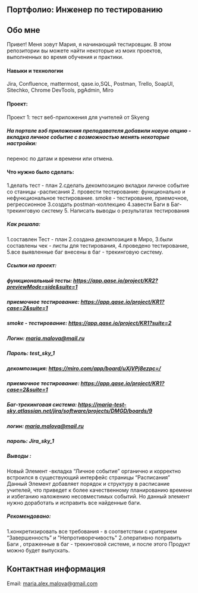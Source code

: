 ## Портфолио: Инженер по тестированию

## Обо мне
Привет! Меня зовут Мария, я начинающий тестировщик.
В этом репозитории вы можете найти некоторые из моих проектов, выполненных во время обучения и практики.

#### Навыки и технологии
Jira, Confluence, mattermost, qase.io,SQL, Postman, Trello,
SoapUI, Sitechko, Chrome DevTools, pgAdmin, Miro

#### Проект:
Проект 1: тест веб-приложения для учителей от Skyeng

 ##### На портале вэб приложения преподавателя добавили новую опцию  - вкладка личное событие с возможностью менять некоторые настройки: 
 перенос по датам и времени или отмена.
    
#### Что нужно было сделать: 
1.делать тест - план
2.сделать декомпозицию вкладки личное событие со станицы -расписания
2. провести тестирование:
функционально и нефункциональное тестирование.
smoke - тестирование, приемочное, регрессионное
3.создать postman-коллекцию
4.завести Баги в Баг-трекинговую систему
5. Написать выводы о результатах тестирования
 
##### Как решала:
1.составлен Тест - план
2.создана декомпозиция в Миро, 
3.были составлены чек - листы для тестирования, 
4.проведено тестирование, 
5.все выявленные баг внесены в баг - трекинговую систему.

##### Ссылки на проект:
##### функциональный тесты: https://app.qase.io/project/KR2?previewMode=side&suite=1
##### приемочное тестирование: https://app.qase.io/project/KR1?case=2&suite=1
##### smoke - тестирование: https://app.qase.io/project/KR1?suite=2
##### Логин: maria.malova@mail.ru
##### Пароль: test_sky_1

##### декомпозиция: https://miro.com/app/board/uXjVPj8ezpc=/

##### приемочное тестирование: https://app.qase.io/project/KR1?case=2&suite=1

##### Баг-трекинговая система: https://maria-test-sky.atlassian.net/jira/software/projects/DMGD/boards/9
##### логин: maria.malova@mail.ru
##### пароль: Jira_sky_1

##### Выводы :
Новый Элемент -вкладка “Личное событие” органично и корректно встроился в существующий интерфейс страницы “Расписания”   
Данный Элемент добавляет порядок и структуру в расписание учителей,
что приведет к более качественному планированию времени и избеганию наложению несовместимых событий.
Но данный элемент нужно доработать и исправить все найденные баги.

##### Рекомендовано:
1.конкретизировать все требования - в соответствии с  критерием  “Завершенность” и "Непротиворечивость"
2.оперативно поправить Баги , отраженные в баг - трекинговой системе, и после этого 
Продукт можно будет выпускать.

## Контактная информация
Email: maria.alex.malova@gmail.com
